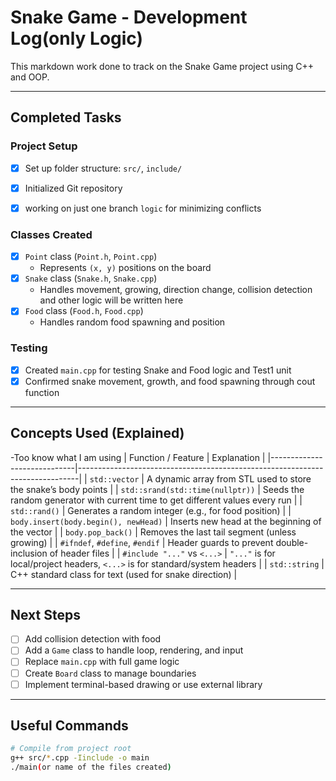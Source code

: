 # Snake Game - Development Log(only Logic)

This markdown work done to track on the Snake Game project using C++ and OOP.

---

## Completed Tasks

### Project Setup
- [x] Set up folder structure: `src/`, `include/`
- [x] Initialized Git repository
- [x] working on just one branch `logic` for minimizing conflicts


### Classes Created
- [x] `Point` class (`Point.h`, `Point.cpp`)
  - Represents `(x, y)` positions on the board
- [x] `Snake` class (`Snake.h`, `Snake.cpp`)
  - Handles movement, growing, direction change, collision detection and other logic will be written here
- [x] `Food` class (`Food.h`, `Food.cpp`)
  - Handles random food spawning and position

### Testing
- [x] Created `main.cpp` for testing Snake and Food logic and Test1 unit
- [x] Confirmed snake movement, growth, and food spawning through cout function

---

## Concepts Used (Explained)
-Too know what I am using
| Function / Feature           | Explanation                                                                 |
|-----------------------------|------------------------------------------------------------------------------|
| `std::vector`               | A dynamic array from STL used to store the snake’s body points              |
| `std::srand(std::time(nullptr))` | Seeds the random generator with current time to get different values every run |
| `std::rand()`               | Generates a random integer (e.g., for food position)                        |
| `body.insert(body.begin(), newHead)` | Inserts new head at the beginning of the vector                      |
| `body.pop_back()`           | Removes the last tail segment (unless growing)                              |
| `#ifndef`, `#define`, `#endif` | Header guards to prevent double-inclusion of header files               |
| `#include "..."` vs `<...>` | `"..."` is for local/project headers, `<...>` is for standard/system headers |
| `std::string`               | C++ standard class for text (used for snake direction)                      |

---

##  Next Steps

- [ ] Add collision detection with food
- [ ] Add a `Game` class to handle loop, rendering, and input
- [ ] Replace `main.cpp` with full game logic
- [ ] Create `Board` class to manage boundaries
- [ ] Implement terminal-based drawing or use external library

---

## Useful Commands

```bash
# Compile from project root
g++ src/*.cpp -Iinclude -o main
./main(or name of the files created)
